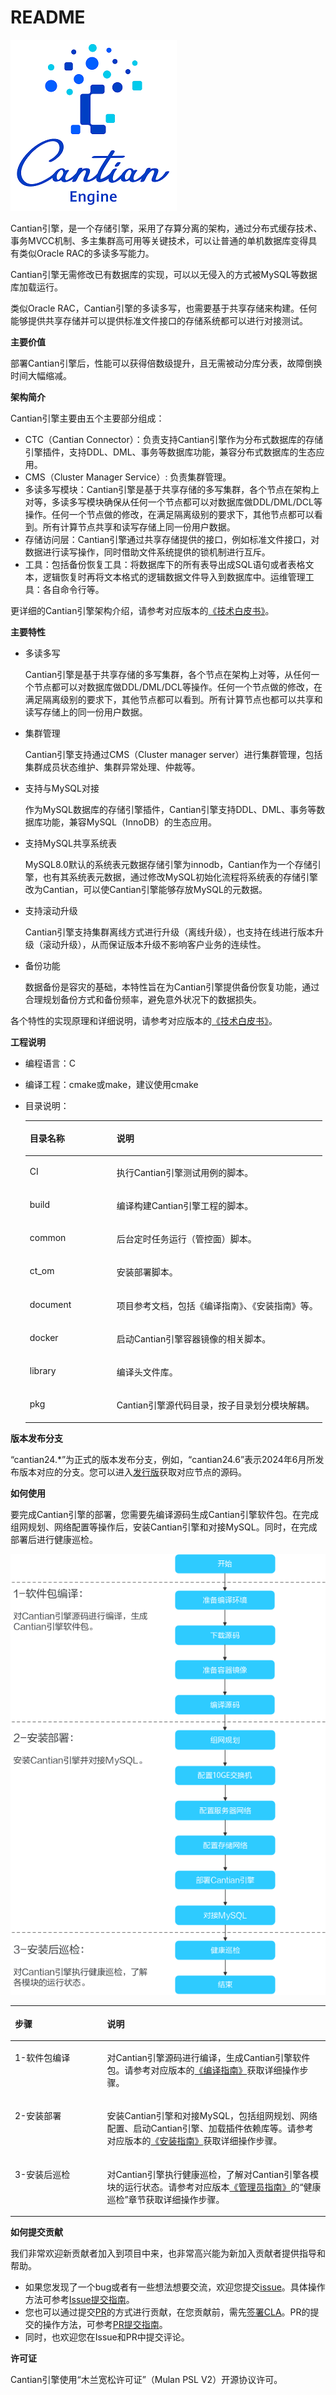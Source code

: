 # README<a name="ZH-CN_TOPIC_0000001963217182"></a>

![](documents/产品文档/figures/zh-cn_image_0000001999699041.png)

Cantian引擎，是一个存储引擎，采用了存算分离的架构，通过分布式缓存技术、事务MVCC机制、多主集群高可用等关键技术，可以让普通的单机数据库变得具有类似Oracle RAC的多读多写能力。

Cantian引擎无需修改已有数据库的实现，可以以无侵入的方式被MySQL等数据库加载运行。

类似Oracle RAC，Cantian引擎的多读多写，也需要基于共享存储来构建。任何能够提供共享存储并可以提供标准文件接口的存储系统都可以进行对接测试。

**主要价值<a name="section95698263517"></a>**

部署Cantian引擎后，性能可以获得倍数级提升，且无需被动分库分表，故障倒换时间大幅缩减。

**架构简介<a name="section11823171812167"></a>**

Cantian引擎主要由五个主要部分组成：

-   CTC（Cantian Connector）：负责支持Cantian引擎作为分布式数据库的存储引擎插件，支持DDL、DML、事务等数据库功能，兼容分布式数据库的生态应用。
-   CMS（Cluster Manager Service）: 负责集群管理。
-   多读多写模块：Cantian引擎是基于共享存储的多写集群，各个节点在架构上对等，多读多写模块确保从任何一个节点都可以对数据库做DDL/DML/DCL等操作。任何一个节点做的修改，在满足隔离级别的要求下，其他节点都可以看到。所有计算节点共享和读写存储上同一份用户数据。
-   存储访问层：Cantian引擎通过共享存储提供的接口，例如标准文件接口，对数据进行读写操作，同时借助文件系统提供的锁机制进行互斥。
-   工具：包括备份恢复工具：将数据库下的所有表导出成SQL语句或者表格文本，逻辑恢复时再将文本格式的逻辑数据文件导入到数据库中。运维管理工具：各自命令行等。

更详细的Cantian引擎架构介绍，请参考对应版本的[《技术白皮书》](https://gitee.com/openeuler/cantian/tree/master/documents)。

**主要特性<a name="section186081955174817"></a>**

-   多读多写

    Cantian引擎是基于共享存储的多写集群，各个节点在架构上对等，从任何一个节点都可以对数据库做DDL/DML/DCL等操作。任何一个节点做的修改，在满足隔离级别的要求下，其他节点都可以看到。所有计算节点也都可以共享和读写存储上的同一份用户数据。

-   集群管理

    Cantian引擎支持通过CMS（Cluster manager server）进行集群管理，包括集群成员状态维护、集群异常处理、仲裁等。

-   支持与MySQL对接

    作为MySQL数据库的存储引擎插件，Cantian引擎支持DDL、DML、事务等数据库功能，兼容MySQL（InnoDB）的生态应用。

-   支持MySQL共享系统表

    MySQL8.0默认的系统表元数据存储引擎为innodb，Cantian作为一个存储引擎，也有其系统表元数据，通过修改MySQL初始化流程将系统表的存储引擎改为Cantian，可以使Cantian引擎能够存放MySQL的元数据。

-   支持滚动升级

    Cantian引擎支持集群离线方式进行升级（离线升级），也支持在线进行版本升级（滚动升级），从而保证版本升级不影响客户业务的连续性。

-   备份功能

    数据备份是容灾的基础，本特性旨在为Cantian引擎提供备份恢复功能，通过合理规划备份方式和备份频率，避免意外状况下的数据损失。

各个特性的实现原理和详细说明，请参考对应版本的[《技术白皮书》](https://gitee.com/openeuler/cantian/tree/master/documents)。

**工程说明<a name="section1990572616234"></a>**

-   编程语言：C
-   编译工程：cmake或make，建议使用cmake
-   目录说明：

    <a name="zh-cn_topic_0000001570546425_table12447637174618"></a>
    <table><thead align="left"><tr id="zh-cn_topic_0000001570546425_row12448437114615"><th class="cellrowborder" valign="top" width="29.25%" id="mcps1.1.3.1.1"><p id="zh-cn_topic_0000001570546425_p6163124154816"><a name="zh-cn_topic_0000001570546425_p6163124154816"></a><a name="zh-cn_topic_0000001570546425_p6163124154816"></a>目录名称</p>
    </th>
    <th class="cellrowborder" valign="top" width="70.75%" id="mcps1.1.3.1.2"><p id="zh-cn_topic_0000001570546425_p715135711588"><a name="zh-cn_topic_0000001570546425_p715135711588"></a><a name="zh-cn_topic_0000001570546425_p715135711588"></a>说明</p>
    </th>
    </tr>
    </thead>
    <tbody><tr id="zh-cn_topic_0000001570546425_row10766533194814"><td class="cellrowborder" valign="top" width="29.25%" headers="mcps1.1.3.1.1 "><p id="zh-cn_topic_0000001570546425_p14190154554814"><a name="zh-cn_topic_0000001570546425_p14190154554814"></a><a name="zh-cn_topic_0000001570546425_p14190154554814"></a>CI</p>
    </td>
    <td class="cellrowborder" valign="top" width="70.75%" headers="mcps1.1.3.1.2 "><p id="p92301231105011"><a name="p92301231105011"></a><a name="p92301231105011"></a>执行Cantian引擎测试用例的脚本。</p>
    </td>
    </tr>
    <tr id="zh-cn_topic_0000001570546425_row444883724619"><td class="cellrowborder" valign="top" width="29.25%" headers="mcps1.1.3.1.1 "><p id="zh-cn_topic_0000001570546425_p91902451481"><a name="zh-cn_topic_0000001570546425_p91902451481"></a><a name="zh-cn_topic_0000001570546425_p91902451481"></a>build</p>
    </td>
    <td class="cellrowborder" valign="top" width="70.75%" headers="mcps1.1.3.1.2 "><p id="p1065863514507"><a name="p1065863514507"></a><a name="p1065863514507"></a>编译构建Cantian引擎工程的脚本。</p>
    </td>
    </tr>
    <tr id="zh-cn_topic_0000001570546425_row1444983711469"><td class="cellrowborder" valign="top" width="29.25%" headers="mcps1.1.3.1.1 "><p id="zh-cn_topic_0000001570546425_p0190845144811"><a name="zh-cn_topic_0000001570546425_p0190845144811"></a><a name="zh-cn_topic_0000001570546425_p0190845144811"></a>common</p>
    </td>
    <td class="cellrowborder" valign="top" width="70.75%" headers="mcps1.1.3.1.2 "><p id="zh-cn_topic_0000001570546425_p16190144594812"><a name="zh-cn_topic_0000001570546425_p16190144594812"></a><a name="zh-cn_topic_0000001570546425_p16190144594812"></a>后台定时任务运行（管控面）脚本。</p>
    </td>
    </tr>
    <tr id="zh-cn_topic_0000001570546425_row8449143713463"><td class="cellrowborder" valign="top" width="29.25%" headers="mcps1.1.3.1.1 "><p id="zh-cn_topic_0000001570546425_p1819144514815"><a name="zh-cn_topic_0000001570546425_p1819144514815"></a><a name="zh-cn_topic_0000001570546425_p1819144514815"></a>ct_om</p>
    </td>
    <td class="cellrowborder" valign="top" width="70.75%" headers="mcps1.1.3.1.2 "><p id="zh-cn_topic_0000001570546425_p1819114514812"><a name="zh-cn_topic_0000001570546425_p1819114514812"></a><a name="zh-cn_topic_0000001570546425_p1819114514812"></a>安装部署脚本。</p>
    </td>
    </tr>
    <tr id="row334613520509"><td class="cellrowborder" valign="top" width="29.25%" headers="mcps1.1.3.1.1 "><p id="p534625225014"><a name="p534625225014"></a><a name="p534625225014"></a>document</p>
    </td>
    <td class="cellrowborder" valign="top" width="70.75%" headers="mcps1.1.3.1.2 "><p id="p123469527502"><a name="p123469527502"></a><a name="p123469527502"></a>项目参考文档，包括《编译指南》、《安装指南》等。</p>
    </td>
    </tr>
    <tr id="row2034725295016"><td class="cellrowborder" valign="top" width="29.25%" headers="mcps1.1.3.1.1 "><p id="p23471252135015"><a name="p23471252135015"></a><a name="p23471252135015"></a>docker</p>
    </td>
    <td class="cellrowborder" valign="top" width="70.75%" headers="mcps1.1.3.1.2 "><p id="p73472523502"><a name="p73472523502"></a><a name="p73472523502"></a>启动Cantian引擎容器镜像的相关脚本。</p>
    </td>
    </tr>
    <tr id="row7347155285012"><td class="cellrowborder" valign="top" width="29.25%" headers="mcps1.1.3.1.1 "><p id="p4347352145018"><a name="p4347352145018"></a><a name="p4347352145018"></a>library</p>
    </td>
    <td class="cellrowborder" valign="top" width="70.75%" headers="mcps1.1.3.1.2 "><p id="p1034725205012"><a name="p1034725205012"></a><a name="p1034725205012"></a>编译头文件库。</p>
    </td>
    </tr>
    <tr id="row1534718520507"><td class="cellrowborder" valign="top" width="29.25%" headers="mcps1.1.3.1.1 "><p id="p7347105216502"><a name="p7347105216502"></a><a name="p7347105216502"></a>pkg</p>
    </td>
    <td class="cellrowborder" valign="top" width="70.75%" headers="mcps1.1.3.1.2 "><p id="p93471452125013"><a name="p93471452125013"></a><a name="p93471452125013"></a>Cantian引擎源代码目录，按子目录划分模块解耦。</p>
    </td>
    </tr>
    </tbody>
    </table>

**版本发布分支<a name="section143991551144518"></a>**

“cantian24.\*”为正式的版本发布分支，例如，“cantian24.6”表示2024年6月所发布版本对应的分支。您可以进入[发行版](https://gitee.com/openeuler/cantian/releases)获取对应节点的源码。

**如何使用<a name="section557582771513"></a>**

要完成Cantian引擎的部署，您需要先编译源码生成Cantian引擎软件包。在完成组网规划、网络配置等操作后，安装Cantian引擎和对接MySQL。同时，在完成部署后进行健康巡检。

![](documents/产品文档/figures/240117144514553.png)

<a name="table125761327131511"></a>
<table><thead align="left"><tr id="row65767273154"><th class="cellrowborder" valign="top" width="29.25%" id="mcps1.1.3.1.1"><p id="p1820118256205"><a name="p1820118256205"></a><a name="p1820118256205"></a>步骤</p>
</th>
<th class="cellrowborder" valign="top" width="70.75%" id="mcps1.1.3.1.2"><p id="p105767277151"><a name="p105767277151"></a><a name="p105767277151"></a>说明</p>
</th>
</tr>
</thead>
<tbody><tr id="row105761227191514"><td class="cellrowborder" valign="top" width="29.25%" headers="mcps1.1.3.1.1 "><p id="p8961441172011"><a name="p8961441172011"></a><a name="p8961441172011"></a>1-软件包编译</p>
</td>
<td class="cellrowborder" valign="top" width="70.75%" headers="mcps1.1.3.1.2 "><p id="p1557612715153"><a name="p1557612715153"></a><a name="p1557612715153"></a><span id="text595572692618"><a name="text595572692618"></a><a name="text595572692618"></a>对<span id="text01851227102611"><a name="text01851227102611"></a><a name="text01851227102611"></a>Cantian引擎</span></span>源码进行编译，生成<span id="text1751493872612"><a name="text1751493872612"></a><a name="text1751493872612"></a>Cantian引擎</span>软件包。请参考对应版本的<a href="https://gitee.com/openeuler/cantian/tree/master/documents" target="_blank" rel="noopener noreferrer">《编译指南》</a>获取详细操作步骤。</p>
</td>
</tr>
<tr id="row357611276152"><td class="cellrowborder" valign="top" width="29.25%" headers="mcps1.1.3.1.1 "><p id="p1795141182013"><a name="p1795141182013"></a><a name="p1795141182013"></a>2-安装部署</p>
</td>
<td class="cellrowborder" valign="top" width="70.75%" headers="mcps1.1.3.1.2 "><p id="p35761273153"><a name="p35761273153"></a><a name="p35761273153"></a>安装<span id="text55951228103410"><a name="text55951228103410"></a><a name="text55951228103410"></a><span id="text11595192823419"><a name="text11595192823419"></a><a name="text11595192823419"></a>Cantian引擎</span></span>和对接MySQL，包括组网规划、网络配置、启动<span id="text1376892863911"><a name="text1376892863911"></a><a name="text1376892863911"></a>Cantian引擎</span>、加载插件依赖库等。请参考对应版本的<a href="https://gitee.com/openeuler/cantian/tree/master/documents" target="_blank" rel="noopener noreferrer">《安装指南》</a>获取详细操作步骤。</p>
</td>
</tr>
<tr id="row1757662715156"><td class="cellrowborder" valign="top" width="29.25%" headers="mcps1.1.3.1.1 "><p id="p795841172016"><a name="p795841172016"></a><a name="p795841172016"></a>3-安装后巡检</p>
</td>
<td class="cellrowborder" valign="top" width="70.75%" headers="mcps1.1.3.1.2 "><p id="p19576122713159"><a name="p19576122713159"></a><a name="p19576122713159"></a><span id="zh-cn_topic_0000001788626252_text536719475317"><a name="zh-cn_topic_0000001788626252_text536719475317"></a><a name="zh-cn_topic_0000001788626252_text536719475317"></a><span id="text158171389551"><a name="text158171389551"></a><a name="text158171389551"></a>对<span id="text681710817550"><a name="text681710817550"></a><a name="text681710817550"></a>Cantian引擎</span></span></span>执行健康巡检，了解<span id="text551911910552"><a name="text551911910552"></a><a name="text551911910552"></a>对<span id="text18519719165519"><a name="text18519719165519"></a><a name="text18519719165519"></a>Cantian引擎</span></span>各模块的运行状态。请参考对应版本<a href="https://gitee.com/openeuler/cantian/tree/master/documents" target="_blank" rel="noopener noreferrer">《管理员指南》</a>的“健康巡检”章节获取详细操作步骤。</p>
</td>
</tr>
</tbody>
</table>

**如何提交贡献<a name="section99213112171"></a>**

我们非常欢迎新贡献者加入到项目中来，也非常高兴能为新加入贡献者提供指导和帮助。

-   如果您发现了一个bug或者有一些想法想要交流，欢迎您提交[issue](https://gitee.com/openeuler/cantian/issues)。具体操作方法可参考[Issue提交指南](https://gitee.com/openeuler/community/blob/master/zh/contributors/issue-submit.md)。
-   您也可以通过提交[PR](https://gitee.com/openeuler/cantian/pulls)的方式进行贡献，在您贡献前，需先[签署CLA](https://clasign.osinfra.cn/sign/gitee_openeuler-1611298811283968340)。PR的提交的操作方法，可参考[PR提交指南](https://gitee.com/openeuler/community/blob/master/zh/contributors/pull-request.md)。
-   同时，也欢迎您在Issue和PR中提交评论。

**许可证<a name="section1668615316467"></a>**

Cantian引擎使用“木兰宽松许可证”（Mulan PSL V2）开源协议许可。

